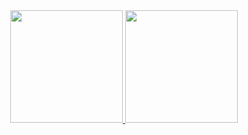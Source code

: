 <div id='profile-them' align='center'>
  <a class='github-status' href='https://github.com/darkmattersol'>
    <img height="180px" src='https://github-readme-stats.vercel.app/api?username=darkmattersol&show_icons=true&theme=radical' />
  </a>
  <a class='Most-used-languages' href='https://github.com/darkmattersol'>
    <img height="180px" id='github-status' src='https://github-readme-stats.vercel.app/api/top-langs/?username=darkmattersol&layout=compact' />
  </a>
</div>
